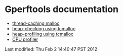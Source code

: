 # Gperftools documentation

*   [thread-caching malloc](tcmalloc.md)
*   [heap-checking using tcmalloc](heap_checker.md)
*   [heap-profiling using tcmalloc](heapprofile.md)
*   [CPU profiler](cpuprofile.html)

Last modified: Thu Feb 2 14:40:47 PST 2012
